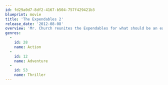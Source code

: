 ```yaml
---
id: fd29a0d7-8df2-4167-b504-757f429421b3
blueprint: movie
title: 'The Expendables 2'
release_date: '2012-08-08'
overview: 'Mr. Church reunites the Expendables for what should be an easy paycheck, but when one of their men is murdered on the job, their quest for revenge puts them deep in enemy territory and up against an unexpected threat.'
genres:
  -
    id: 28
    name: Action
  -
    id: 12
    name: Adventure
  -
    id: 53
    name: Thriller
---
```

